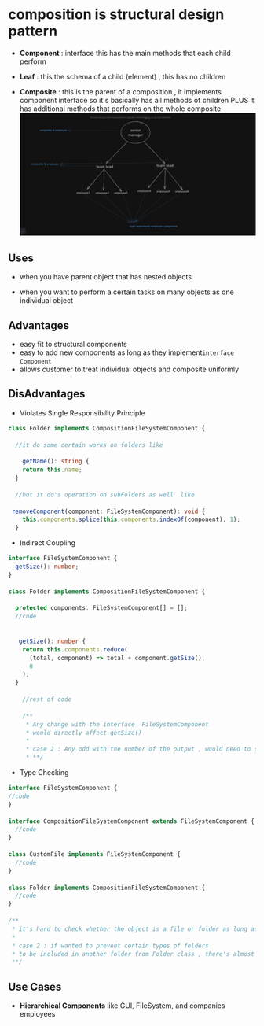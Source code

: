 # composition is structural design pattern

- **Component** : interface this has the main methods that each child perform

- **Leaf** : this the schema of a child (element) , this has no children

- **Composite** : this is the parent of a composition , it implements component interface so it's basically has all methods of children PLUS it has additional methods that performs on the whole composite
  ![composite tree](image.png)

## Uses

- when you have parent object that has nested objects

- when you want to perform a certain tasks on many objects as one individual object

## Advantages

- easy fit to structural components
- easy to add new components as long as they implement`interface Component`
- allows customer to treat individual objects and composite uniformly

## DisAdvantages

- Violates Single Responsibility Principle

```typeScript
class Folder implements CompositionFileSystemComponent {

  //it do some certain works on folders like

    getName(): string {
    return this.name;
  }

  //but it do's operation on subFolders as well  like

 removeComponent(component: FileSystemComponent): void {
    this.components.splice(this.components.indexOf(component), 1);
  }

```

- Indirect Coupling

```typeScript
interface FileSystemComponent {
  getSize(): number;
}

class Folder implements CompositionFileSystemComponent {

  protected components: FileSystemComponent[] = [];
  //code


   getSize(): number {
    return this.components.reduce(
      (total, component) => total + component.getSize(),
      0
    );
  }

    //rest of code

    /**
     * Any change with the interface  FileSystemComponent
     * would directly affect getSize()
     *
     * case 2 : Any odd with the number of the output , would need to check all components
     * **/

```

- Type Checking

```typeScript
interface FileSystemComponent {
//code
}

interface CompositionFileSystemComponent extends FileSystemComponent {
  //code
}

class CustomFile implements FileSystemComponent {
  //code
}

class Folder implements CompositionFileSystemComponent {
  //code
}

/**
 * it's hard to check whether the object is a file or folder as long as they implement FileSystemComponent
 *
 * case 2 : if wanted to prevent certain types of folders
 * to be included in another folder from Folder class , there's almost no integrate solution
 **/


```

## Use Cases

- **Hierarchical Components** like GUI, FileSystem, and companies employees
